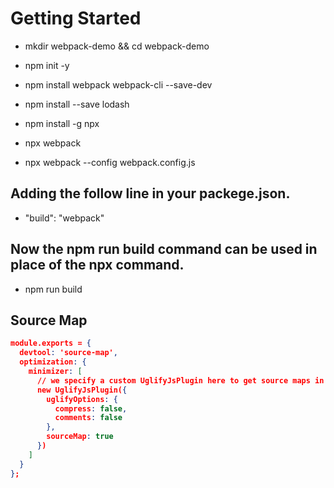 # Getting Started

- mkdir webpack-demo && cd webpack-demo
- npm init -y
- npm install webpack webpack-cli --save-dev
- npm install --save lodash

- npm install -g npx
- npx webpack

- npx webpack --config webpack.config.js

## Adding the follow line in your packege.json.

- "build": "webpack"

##  Now the npm run build command can be used in place of the npx command.

- npm run build

## Source Map

```.json
module.exports = {
  devtool: 'source-map',
  optimization: {
    minimizer: [
      // we specify a custom UglifyJsPlugin here to get source maps in production
      new UglifyJsPlugin({
        uglifyOptions: {
          compress: false,
          comments: false
        },
        sourceMap: true
      })
    ]
  }
};
```

